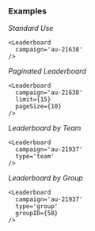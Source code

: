 ### Examples

*Standard Use*
```
<Leaderboard
  campaign='au-21638'
/>
```

*Paginated Leaderboard*

```
<Leaderboard
  campaign='au-21638'
  limit={15}
  pageSize={10}
/>
```

*Leaderboard by Team*

```
<Leaderboard
  campaign='au-21937'
  type='team'
/>
```

*Leaderboard by Group*

```
<Leaderboard
  campaign='au-21937'
  type='group'
  groupID={58}
/>
```
